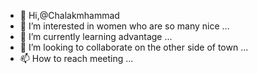 - 👋 Hi,@Chalakmhammad
- 👀 I’m interested in women who are so many nice  ...
- 🌱 I’m currently learning advantage  ...
- 💞️ I’m looking to collaborate on the other side of town  ...
- 📫 How to reach meeting ...

<!---
Chalakmhammad/Chalakmhammad is a ✨ special ✨ repository because its `README.md` (this file) appears on your GitHub profile.
You can click the Preview link to take a look at your changes.
--->
